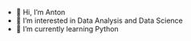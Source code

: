 - 👋 Hi, I’m Anton
- 👀 I’m interested in Data Analysis and Data Science
- 🌱 I’m currently learning Python


<!---
spreian/spreian is a ✨ special ✨ repository because its `README.md` (this file) appears on your GitHub profile.
You can click the Preview link to take a look at your changes.
--->
